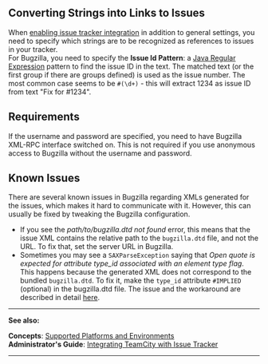 [//]: # (title: Bugzilla)
[//]: # (auxiliary-id: Bugzilla)
## Converting Strings into Links to Issues

When [enabling issue tracker integration](integrating-teamcity-with-issue-tracker.md#Enabling+Issue+Tracker+Integration) in addition to general settings, you need to specify which strings are to be recognized as references to issues in your tracker.   
For Bugzilla, you need to specify the __Issue Id Pattern__: a [Java Regular Expression](http://java.sun.com/j2se/1.5.0/docs/api/java/util/regex/Pattern.html) pattern to find the issue ID in the text. The matched text (or the first group if there are groups defined) is used as the issue number.  The most common case seems to be `#(\d+)` \- this will extract 1234 as issue ID from text "Fix for #1234".

## Requirements

If the username and password are specified, you need to have Bugzilla XML\-RPC interface switched on. This is not required if you use anonymous access to Bugzilla without the username and password.

## Known Issues

There are several known issues in Bugzilla regarding XMLs generated for the issues, which makes it hard to communicate with it. However, this can usually be fixed by tweaking the Bugzilla configuration.
	
* If you see the _path/to/bugzilla.dtd not found_ error, this means that the issue XML contains the relative path to the `bugzilla.dtd` file, and not the URL. To fix that, set the server URL in Bugzilla.
* Sometimes you may see a `SAXParseException` saying that _Open quote is expected for attribute type\_id associated with an element type flag_. This happens because the generated XML does not correspond to the bundled `bugzilla.dtd`. To fix it, make the `type_id` attribute `#IMPLIED` (optional) in the bugzilla.dtd file. The issue and the workaround are described in detail [here](http://jake.murzy.com/post/2661770569/errors-while-performing-validation-against-bugzilla-dtd).

 __  __

__See also:__

__Concepts__: [Supported Platforms and Environments](supported-platforms-and-environments.md)   
__Administrator's Guide__: [Integrating TeamCity with Issue Tracker](integrating-teamcity-with-issue-tracker.md)

__ __